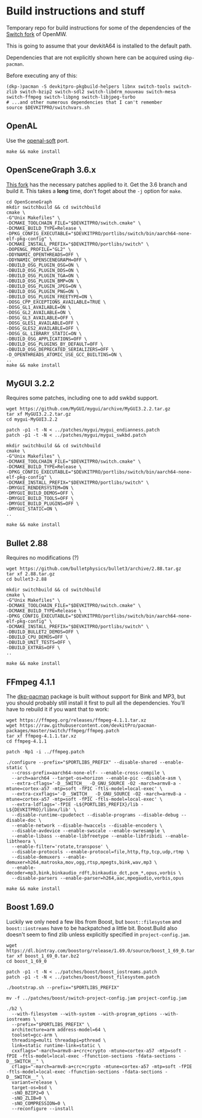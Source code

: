 # Build instructions and stuff

Temporary repo for build instructions for some of the dependencies of the [Switch fork](https://github.com/fgsfdsfgs/openmw) of OpenMW.

This is going to assume that your devkitA64 is installed to the default path.

Dependencies that are not explicitly shown here can be acquired using `dkp-pacman`.

Before executing any of this:
```
(dkp-)pacman -S devkitpro-pkgbuild-helpers libnx switch-tools switch-zlib switch-bzip2 switch-sdl2 switch-libdrm_nouveau switch-mesa switch-ffmpeg switch-libpng switch-libjpeg-turbo
# ...and other numerous dependencies that I can't remember
source $DEVKITPRO/switchvars.sh
```

## OpenAL

Use the [openal-soft](https://github.com/fgsfdsfgs/openal-soft) port.

```make && make install```

## OpenSceneGraph 3.6.x

[This fork](https://github.com/fgsfdsfgs/OpenSceneGraph/tree/3.6) has the necessary patches applied to it.
Get the 3.6 branch and build it. This takes a **long** time, don't foget about the `-j` option for `make`.
```
cd OpenSceneGraph
mkdir switchbuild && cd switchbuild
cmake \
-G"Unix Makefiles" \
-DCMAKE_TOOLCHAIN_FILE="$DEVKITPRO/switch.cmake" \
-DCMAKE_BUILD_TYPE=Release \
-DPKG_CONFIG_EXECUTABLE="$DEVKITPRO/portlibs/switch/bin/aarch64-none-elf-pkg-config" \
-DCMAKE_INSTALL_PREFIX="$DEVKITPRO/portlibs/switch" \
-DOPENGL_PROFILE="GL2" \
-DDYNAMIC_OPENTHREADS=OFF \
-DDYNAMIC_OPENSCENEGRAPH=OFF \
-DBUILD_OSG_PLUGIN_OSG=ON \
-DBUILD_OSG_PLUGIN_DDS=ON \
-DBUILD_OSG_PLUGIN_TGA=ON \
-DBUILD_OSG_PLUGIN_BMP=ON \
-DBUILD_OSG_PLUGIN_JPEG=ON \
-DBUILD_OSG_PLUGIN_PNG=ON \
-DBUILD_OSG_PLUGIN_FREETYPE=ON \
-DOSG_CPP_EXCEPTIONS_AVAILABLE=TRUE \
-DOSG_GL1_AVAILABLE=ON \
-DOSG_GL2_AVAILABLE=ON \
-DOSG_GL3_AVAILABLE=OFF \
-DOSG_GLES1_AVAILABLE=OFF \
-DOSG_GLES2_AVAILABLE=OFF \
-DOSG_GL_LIBRARY_STATIC=ON \
-DBUILD_OSG_APPLICATIONS=OFF \
-DBUILD_OSG_PLUGINS_BY_DEFAULT=OFF \
-DBUILD_OSG_DEPRECATED_SERIALIZERS=OFF \
-D_OPENTHREADS_ATOMIC_USE_GCC_BUILTINS=ON \
..
make && make install
```

## MyGUI 3.2.2

Requires some patches, including one to add swkbd support.
```
wget https://github.com/MyGUI/mygui/archive/MyGUI3.2.2.tar.gz
tar xf MyGUI3.2.2.tar.gz
cd mygui-MyGUI3.2.2

patch -p1 -t -N < ../patches/mygui/mygui_endianness.patch
patch -p1 -t -N < ../patches/mygui/mygui_swkbd.patch

mkdir switchbuild && cd switchbuild
cmake \
-G"Unix Makefiles" \
-DCMAKE_TOOLCHAIN_FILE="$DEVKITPRO/switch.cmake" \
-DCMAKE_BUILD_TYPE=Release \
-DPKG_CONFIG_EXECUTABLE="$DEVKITPRO/portlibs/switch/bin/aarch64-none-elf-pkg-config" \
-DCMAKE_INSTALL_PREFIX="$DEVKITPRO/portlibs/switch" \
-DMYGUI_RENDERSYSTEM=ON \
-DMYGUI_BUILD_DEMOS=OFF \
-DMYGUI_BUILD_TOOLS=OFF \
-DMYGUI_BUILD_PLUGINS=OFF \
-DMYGUI_STATIC=ON \
..

make && make install
```

## Bullet 2.88

Requires no modifications (?)
```
wget https://github.com/bulletphysics/bullet3/archive/2.88.tar.gz
tar xf 2.88.tar.gz
cd bullet3-2.88

mkdir switchbuild && cd switchbuild
cmake \
-G"Unix Makefiles" \
-DCMAKE_TOOLCHAIN_FILE="$DEVKITPRO/switch.cmake" \
-DCMAKE_BUILD_TYPE=Release \
-DPKG_CONFIG_EXECUTABLE="$DEVKITPRO/portlibs/switch/bin/aarch64-none-elf-pkg-config" \
-DCMAKE_INSTALL_PREFIX="$DEVKITPRO/portlibs/switch" \
-DBUILD_BULLET2_DEMOS=OFF \
-DBUILD_CPU_DEMOS=OFF \
-DBUILD_UNIT_TESTS=OFF \
-DBUILD_EXTRAS=OFF \
..

make && make install
```

## FFmpeg 4.1.1

The [dkp-pacman](https://github.com/devkitPro/pacman-packages/blob/master/switch/ffmpeg/PKGBUILD) package is built without support for Bink and MP3, but you should probably still install it first to pull all the dependencies.
You'll have to rebuild it if you want that to work:
```
wget https://ffmpeg.org/releases/ffmpeg-4.1.1.tar.xz
wget https://raw.githubusercontent.com/devkitPro/pacman-packages/master/switch/ffmpeg/ffmpeg.patch
tar xf ffmpeg-4.1.1.tar.xz
cd ffmpeg-4.1.1

patch -Np1 -i ../ffmpeg.patch

./configure --prefix="$PORTLIBS_PREFIX" --disable-shared --enable-static \
  --cross-prefix=aarch64-none-elf- --enable-cross-compile \
  --arch=aarch64 --target-os=horizon --enable-pic --disable-asm \
  --extra-cflags='-D__SWITCH__ -D_GNU_SOURCE -O2 -march=armv8-a -mtune=cortex-a57 -mtp=soft -fPIC -ftls-model=local-exec' \
  --extra-cxxflags='-D__SWITCH__ -D_GNU_SOURCE -O2 -march=armv8-a -mtune=cortex-a57 -mtp=soft -fPIC -ftls-model=local-exec' \
  --extra-ldflags='-fPIE -L${PORTLIBS_PREFIX}/lib -L${DEVKITPRO}/libnx/lib' \
  --disable-runtime-cpudetect --disable-programs --disable-debug --disable-doc \
  --enable-network --disable-hwaccels --disable-encoders \
  --disable-avdevice --enable-swscale --enable-swresample \
  --enable-libass --enable-libfreetype --enable-libfribidi --enable-libtheora \
  --enable-filter='rotate,transpose' \
  --disable-protocols --enable-protocol=file,http,ftp,tcp,udp,rtmp \
  --disable-demuxers --enable-demuxer=h264,matroska,mov,ogg,rtsp,mpegts,bink,wav,mp3 \
  --enable-decoder=mp3,bink,binkaudio_rdft,binkaudio_dct,pcm_*,opus,vorbis \
  --disable-parsers --enable-parser=h264,aac,mpegaudio,vorbis,opus

make && make install
```

## Boost 1.69.0

Luckily we only need a few libs from Boost, but `boost::filesystem` and `boost::iostreams` have to be hackpatched a little bit. 
Boost.Build also doesn't seem to find zlib unless explicitly specified in `project-config.jam`.
```
wget https://dl.bintray.com/boostorg/release/1.69.0/source/boost_1_69_0.tar.bz2
tar xf boost_1_69_0.tar.bz2
cd boost_1_69_0

patch -p1 -t -N < ../patches/boost/boost_iostreams.patch
patch -p1 -t -N < ../patches/boost/boost_filesystem.patch

./bootstrap.sh --prefix="$PORTLIBS_PREFIX"

mv -f ../patches/boost/switch-project-config.jam project-config.jam

./b2 \
  --with-filesystem --with-system --with-program_options --with-iostreams \
  --prefix="$PORTLIBS_PREFIX" \
  architecture=arm address-model=64 \
  toolset=gcc-arm \
  threading=multi threadapi=pthread \
  link=static runtime-link=static \
  cxxflags="-march=armv8-a+crc+crypto -mtune=cortex-a57 -mtp=soft -fPIE -ftls-model=local-exec -ffunction-sections -fdata-sections -D__SWITCH__" \
  cflags="-march=armv8-a+crc+crypto -mtune=cortex-a57 -mtp=soft -fPIE -ftls-model=local-exec -ffunction-sections -fdata-sections -D__SWITCH__" \
  variant=release \
  target-os=bsd \
  -sNO_BZIP2=0 \
  -sNO_ZLIB=0 \
  -sNO_COMPRESSION=0 \
  --reconfigure --install
```
